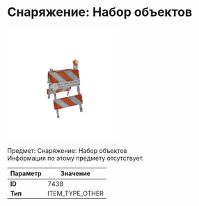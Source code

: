 # Снаряжение: Набор объектов

![Item Image](../img/7438.webp?raw=true)

Предмет: Снаряжение: Набор объектов<br>Информация по этому предмету отсутствует.


| Параметр | Значение |
|----------|----------|
| **ID** | 7438 |
| **Тип** | ITEM_TYPE_OTHER |

